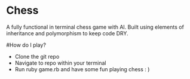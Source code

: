 # Chess

A fully functional in terminal chess game with AI. Built using elements of inheritance and polymorphism to keep code DRY.

#How do I play?

* Clone the git repo
* Navigate to repo within your terminal
* Run ruby game.rb and have some fun playing chess : )
